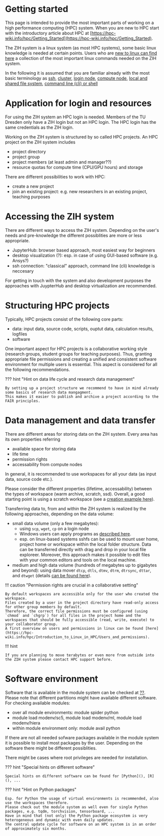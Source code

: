 # Getting started

This page is intended to provide the most important parts of working on a high performance computing (HPC) system.
When you are new to HPC start with the introductory article about HPC at [https://hpc-wiki.info/hpc/Getting_Started](https://hpc-wiki.info/hpc/Getting_Started).

The ZIH system is a linux system (as most HPC systems), some basic linux knowledge is needed at certain points. 
Users who are [new to linux can find here](../link/to/page_with_most_important_commands) a collection of the most important linux commands needed on the ZIH system.

In the following it is assumed that you are familiar already with the most basic terminology as 
[ssh](https://hpc-wiki.info/hpc/SSH), [cluster](), [login node](), [compute node](), [local and shared file system](https://hpc-wiki.info/hpc/HPC-Dictionary#File_System), [command line (cli) or shell]()

# Application for login and resources

For using the ZIH system an HPC login is needed.
Members of the TU Dresden only have a ZIH login but not an HPC login. 
The HPC login has the same credentials as the ZIH login. 

Working on the ZIH system is structured by so called HPC projects.
An HPC project on the ZIH system includes

* project directory
* project group
* project members (at least admin and manager??)
* resource quotas for compute time (CPU/GPU hours) and storage
 
There are different possibilities to work with HPC: 

* create a new project
* join an existing project: e.g. new researchers in an existing project, teaching purposes

# Accessing the ZIH system

There are different ways to access the ZIH system. 
Depending on the user's needs and pre-knowledge the different possiblities are more or less appropriate. 

* JupyterHub: browser based approach, most easiest way for beginners
* desktop visualization (?): esp. in case of using GUI-based software (e.g. Ansys?)
* ssh connection: "classical" approach, command line (cli) knowledge is neccesary

For getting in touch with the system and also development purposes the approaches with JuypterHub and desktop virtualization are recommended. 


# Structuring HPC projects

Typically, HPC projects consist of the following core parts:

* data: input data, source code, scripts, ouptut data, calculation results, logfiles
* software  

One important aspect for HPC projects is a collaborative working style (research groups, student groups for teaching purposes). 
Thus, granting appropriate file permissions and creating a unified and consistent software environment for multiple users is essential. 
This aspect is considered for all the following recommendations. 

??? hint "Hint on data life cycle and research data management"

	By setting up a project structure we recommend to have in mind already some basics of research data mangagment. 
	This makes it easier to publish and archive a project according to the FAIR principles.

# Data management and data transfer

There are different areas for storing data on the ZIH system.
Every area has its own properties referring 

* available space for storing data
* life time 
* permission rights
* accessability from compute nodes

In general, it is recommended to use workspaces for all your data (as input data, source code etc.).
 
Please consider the different properties (lifetime, accessability) between the types of workspace (warm archive, scratch, ssd).
Overall, a good starting point is using a scratch workspace (see a [creation example here](../workspaces/#allocate-a-workspace)).

Transferring data to, from and within the ZIH system is realized by the following approaches, depending on the data volume: 

* small data volume (only a few megabytes): 
	+ using `scp`, `wget`, `cp` on a login node
	+ Windows users can apply programs as [described here](../../data_transfer/export_nodes/#access-from-windows).
	+ esp. on linux-based systems sshfs can be used to mount user home, project home or workspace within the local folder structure. Data can be transferred directly with drag and drop in your local file exploreer. Moreover, this approach makes it possible to edit files with your common editors and tools on the local machine.
* medium and high data volume (hundreds of megabytes up to gigabytes and beyond): using data mover `dtcp`, `dtls`, `dtmv`, `dtrm`, `dtrsync`, `dttar`, and `dtwget` (details [can be found here](../data_transfer/datamover.md)).

!!! caution "Permission rights are crucial in a collaborative setting"

	By default workspaces are accessible only for the user who created the workspace.
	Files created by a user in the project directory have read-only access for other group members by default.
	Therefore, the correct file permissions must be configured (using `chmod` and `chgrp`) for all files in the project home and the workspaces that should be fully accessible (read, write, execute) to your collaborator group.
	A first overview on users and permissions in linux can be found [here](https://hpc-wiki.info/hpc/Introduction_to_Linux_in_HPC/Users_and_permissions).

!!! hint 

	If you are planning to move terabytes or even more from outside into the ZIH system please contact HPC support before.


# Software environment

Software that is available in the module system can be checked at [??](??). 
Please note that different partitions might have available different software. 
For checking available modules: 

* over all module environments: module spider python 
* module load modenv/sc5, module load modenv/ml, module load modenv/hiera
* within module environment only: module avail python 

If there are not all needed sofware packages available in the module system it is possible to install most packages by the user. 
Depending on the software there might be different possiblities. 

There might be cases where root privileges are needed for installation. 

??? hint "Special hints on different software"
	
	Special hints on different software can be found for [Python](), [R](), ...

??? hint "Hint on Python packages"

	Esp. for Python the usage of virtual environments is recommended, also use the workspaces therefore. 
	Please check out the module system as well even for single Python packages, e.g. tqdm, torchvision, tensorboard, ...
	Have in mind that (not only) the Python package ecosystem is very heterogeneous and dynamic with even daily updates. 
	The central update cycle for software on an HPC system is in an order of approximately six months.

